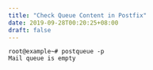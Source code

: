 ```yaml
---
title: "Check Queue Content in Postfix"
date: 2019-09-28T00:20:25+08:00
draft: false
---
```


```
root@example~# postqueue -p
Mail queue is empty
```
